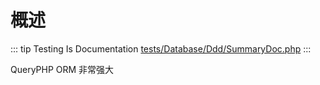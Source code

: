 # 概述

::: tip Testing Is Documentation
[tests/Database/Ddd/SummaryDoc.php](https://github.com/hunzhiwange/framework/blob/master/tests/Database/Ddd/SummaryDoc.php)
:::
    
QueryPHP ORM 非常强大